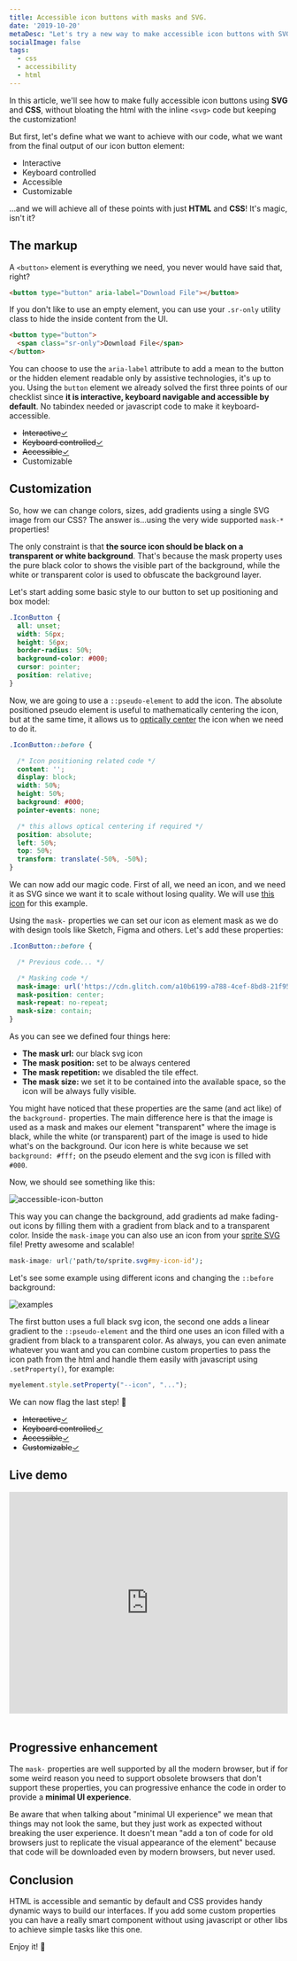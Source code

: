 ```yaml
---
title: Accessible icon buttons with masks and SVG.
date: '2019-10-20'
metaDesc: "Let's try a new way to make accessible icon buttons with SVG's and CSS masks."
socialImage: false
tags:
  - css
  - accessibility
  - html
---
```


In this article, we'll see how to make fully accessible icon buttons using __SVG__ and __CSS__, without bloating the html with the inline `<svg>` code  but keeping the customization!

But first, let's define what we want to achieve with our code, what we want from the final output of our icon button element:

- Interactive
- Keyboard controlled
- Accessible
- Customizable

...and we will achieve all of these points with just __HTML__ and __CSS__! It's magic, isn't it?

## The markup

A `<button>` element is everything we need, you never would have said that, right?

```html
<button type="button" aria-label="Download File"></button>
```

If you don't like to use an empty element, you can use your `.sr-only` utility class to hide the inside content from the UI.

```html
<button type="button">
  <span class="sr-only">Download File</span>
</button>
```

You can choose to use the `aria-label` attribute to add a mean to the button or the hidden element readable only by assistive technologies, it's up to you. Using the `button` element we already solved the first three points of our checklist since __it is interactive, keyboard navigable and accessible by default__. No tabindex needed or javascript code to make it keyboard-accessible.

- <del>Interactive</del><ins>✓</ins>
- <del>Keyboard controlled</del><ins>✓</ins>
- <del>Accessible</del><ins>✓</ins>
- Customizable

## Customization

So, how we can change colors, sizes, add gradients using a single SVG image from our CSS? The answer is...using the very wide supported `mask-*` properties!

The only constraint is that __the source icon should be black on a transparent or white background__. That's because the mask property uses the pure black color to shows the visible part of the background, while the white or transparent color is used to obfuscate the background layer.

Let's start adding some basic style to our button to set up positioning and box model:

```css
.IconButton {
  all: unset;
  width: 56px;
  height: 56px;
  border-radius: 50%;
  background-color: #000;
  cursor: pointer;
  position: relative;
}
```

Now, we are going to use a `::pseudo-element` to add the icon. The absolute positioned pseudo element is useful to mathematically centering the icon, but at the same time, it allows us to [optically center](https://medium.muz.li/optical-effects-9fca82b4cd9a) the icon when we need to do it.

```css
.IconButton::before {

  /* Icon positioning related code */
  content: '';
  display: block;
  width: 50%;
  height: 50%;
  background: #000;
  pointer-events: none;

  /* this allows optical centering if required */
  position: absolute;
  left: 50%;
  top: 50%;
  transform: translate(-50%, -50%);
}
```

We can now add our magic code. First of all, we need an icon, and we need it as SVG since we want it to scale without losing quality. We will use [this icon](https://images.ctfassets.net/gz0sygvqczyz/2szA1GJ3YcnW8P0Zxgx8c1/7f6ed208373a28a462143b58b299ebbc/FX9.svg) for this example.

Using the `mask-` properties we can set our icon as element mask as we do with design tools like Sketch, Figma and others. Let's add these properties:

```css
.IconButton::before {

  /* Previous code... */

  /* Masking code */
  mask-image: url('https://cdn.glitch.com/a10b6199-a788-4cef-8bd8-21f95dbcba93%2Fdownload-cloud.svg?v=1571346192759');
  mask-position: center;
  mask-repeat: no-repeat;
  mask-size: contain;
}
```

As you can see we defined four things here:

- __The mask url:__ our black svg icon
- __The mask position:__ set to be always centered
- __The mask repetition:__ we disabled the tile effect.
- __The mask size:__ we set it to be contained into the available space, so the icon will be always fully visible.

You might have noticed that these properties are the same (and act like) of the `background-` properties. The main difference here is that the image is used as a mask and makes our element "transparent" where the image is black, while the white (or transparent) part of the image is used to hide what's on the background. Our icon here is white because we set `background: #fff;` on the pseudo element and the svg icon is filled with `#000`.

Now, we should see something like this:

![accessible-icon-button](https://eqsc.gumlet.io/images/stories/icon-button-sample.png)

This way you can change the background, add gradients ad make fading-out icons by filling them with a gradient from black and to a transparent color.
Inside the `mask-image` you can also use an icon from your [sprite SVG](https://css-tricks.com/icon-fonts-vs-svg/) file! Pretty awesome and scalable!

```css
mask-image: url('path/to/sprite.svg#my-icon-id');
```

Let's see some example using different icons and changing the `::before` background:

![examples](https://images.ctfassets.net/gz0sygvqczyz/5ImFRyi2At0EAOuCDTDT4p/30d2ffecc068a53c423639c0489a20e4/examples.png)

The first button uses a full black svg icon, the second one adds a linear gradient to the `::pseudo-element` and the third one uses an icon filled with a gradient from black to a transparent color. As always, you can even animate whatever you want and you can combine custom properties to pass the icon path from the html and handle them easily with javascript using `.setProperty()`, for example:

```js
myelement.style.setProperty("--icon", "...");
```

We can now flag the last step! 🎉

- <del>Interactive</del><ins>✓</ins>
- <del>Keyboard controlled</del><ins>✓</ins>
- <del>Accessible</del><ins>✓</ins>
- <del>Customizable</del><ins>✓</ins>

## Live demo

<div class="glitch-embed-wrap" style="height: 420px;
  width: 100%;">
  <iframe
    src="https://glitch.com/embed/#!/embed/accessible-icon-button?path=style.css&previewSize=0"
    title="accessible-icon-button on Glitch"
    allow="geolocation; microphone; camera; midi; vr; encrypted-media"
    style="height: 400px;
  width: 100%;
  border: 0;">
  </iframe>
</div>

## Progressive enhancement

The `mask-` properties are well supported by all the modern browser, but if for some weird reason you need to support obsolete browsers that don't support these properties, you can progressive enhance the code in order to provide a __minimal UI experience__.

Be aware that when talking about "minimal UI experience" we mean that things may not look the same, but they just work as expected without breaking the user experience. It doesn't mean "add a ton of code for old browsers just to replicate the visual appearance of the element" because that code will be downloaded even by modern browsers, but never used.


## Conclusion

HTML is accessible and semantic by default and CSS provides handy dynamic ways to build our interfaces. If you add some custom properties you can have a really smart component without using javascript or other libs to achieve simple tasks like this one.

Enjoy it! 🎉
